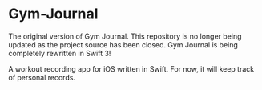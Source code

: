 # Gym-Journal
The original version of Gym Journal.  This repository is no longer being updated as the project source has been closed.  Gym Journal is being completely rewritten in Swift 3! 

A workout recording app for iOS written in Swift.  For now, it will keep track of personal records.  
